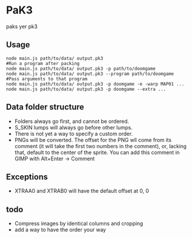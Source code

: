 # PaK3
paks yer pk3
## Usage
```
node main.js path/to/data/ output.pk3
#Run a program after packing
node main.js path/to/data/ output.pk3 -p path/to/doomgame
node main.js path/to/data/ output.pk3 --program path/to/doomgame
#Pass arguments to that program
node main.js path/to/data/ output.pk3 -p doomgame -e -warp MAP01 ...
node main.js path/to/data/ output.pk3 -p doomgame --extra ...
```
## Data folder structure
- Folders always go first, and cannot be ordered.
- S_SKIN lumps will always go before other lumps.
- There is not yet a way to specify a custom order.
- PNGs will be converted.
  The offset for the PNG wll come from its comment (it will take the first two numbers in the comment), or, lacking that, default to the center of the sprite.
  You can add this comment in GIMP with Alt+Enter -> Comment

## Exceptions
- XTRAA0 and XTRAB0 will have the default offset at 0, 0

## todo
- Compress images by identical columns and cropping
- add a way to have the order your way